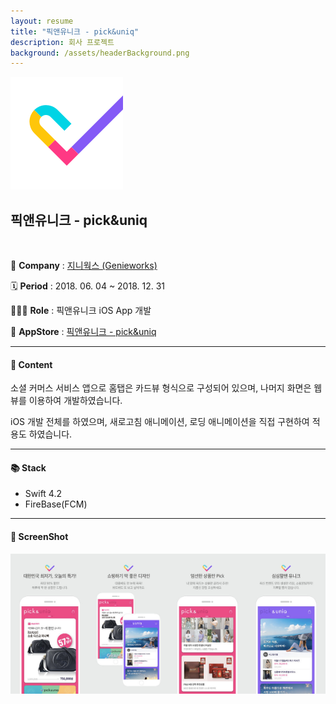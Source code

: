 ```yaml
---
layout: resume
title: "픽앤유니크 - pick&uniq"
description: 회사 프로젝트
background: /assets/headerBackground.png
---
```


<div class="page-header-icon undefined">
    <img class="icon" src="/assets/images/resume/pickanduniq_icon.png">
</div>

## 픽앤유니크 - pick&uniq

<br>

🏢 **Company** : [지니웍스 (Genieworks)](http://www.genieworks.net/)

🗓 **Period** : 2018\. 06\. 04 ~ 2018\. 12\. 31

👨🏻‍💻 **Role** : 픽앤유니크 iOS App 개발

🍎 **AppStore** : [픽앤유니크 - pick&uniq](https://apps.apple.com/app/id1399458286)

---

#### 📜 Content

소셜 커머스 서비스 앱으로 홈탭은 카드뷰 형식으로 구성되어 있으며, 나머지 화면은 웹뷰를 이용하여 개발하였습니다.

iOS 개발 전체를 하였으며, 새로고침 애니메이션, 로딩 애니메이션을 직접 구현하여 적용도 하였습니다.

---

#### 📚 Stack

- Swift 4.2
- FireBase(FCM)

---

#### 📸 ScreenShot

<div style="width:100%; margin:0 auto;">
<a href="#"><img style="width:25%" src="https://raw.githubusercontent.com/swieeft/resume/master/images/pickuniq1.png" align="left"></a>
<a href="#"><img style="width:25%" src="https://raw.githubusercontent.com/swieeft/resume/master/images/pickuniq2.png" align="left"></a>
<a href="#"><img style="width:25%" src="https://raw.githubusercontent.com/swieeft/resume/master/images/pickuniq3.png" align="left"></a>
<a href="#"><img style="width:25%" src="https://raw.githubusercontent.com/swieeft/resume/master/images/pickuniq4.png" align="left"></a>
</div>